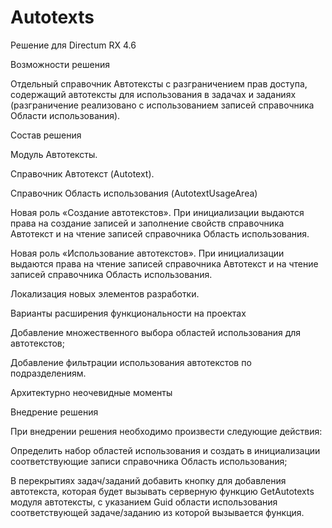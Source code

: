 # Autotexts
Решение для Directum RX 4.6

Возможности решения

Отдельный справочник Автотексты с разграничением прав доступа, содержащий автотексты для использования в задачах и заданиях (разграничение реализовано с использованием записей справочника Области использования).

Состав решения

Модуль Автотексты.

Справочник Автотекст (Autotext).

Справочник Область использования (AutotextUsageArea)	

Новая роль «Создание автотекстов». При инициализации выдаются права на создание записей и заполнение свойств справочника Автотекст и на чтение записей справочника Область использования.

Новая роль «Использование автотекстов». При инициализации выдаются права на чтение записей справочника Автотекст и на чтение записей справочника Область использования.

Локализация новых элементов разработки.

Варианты расширения функциональности на проектах

Добавление множественного выбора областей использования для автотекстов;

Добавление фильтрации использования автотекстов по подразделениям.

Архитектурно неочевидные моменты


Внедрение решения

При внедрении решения необходимо произвести следующие действия: 

Определить набор областей использования и создать в инициализации соответствующие записи справочника Область использования;

В перекрытиях задач/заданий добавить кнопку для добавления автотекста, которая будет вызывать серверную функцию GetAutotexts модуля автотексты, с указанием Guid области использования соответствующей задаче/заданию из которой вызывается функция.